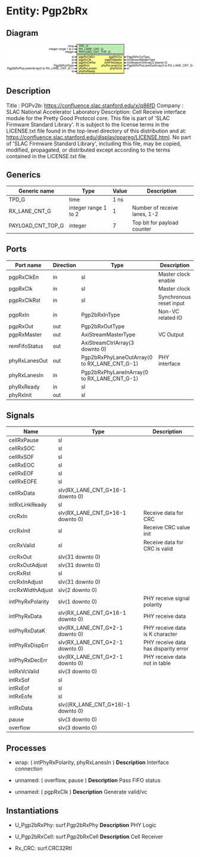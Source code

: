 # Entity: Pgp2bRx

## Diagram

![Diagram](Pgp2bRx.svg "Diagram")
## Description

Title      : PGPv2b: https://confluence.slac.stanford.edu/x/q86fD
Company    : SLAC National Accelerator Laboratory
Description:
Cell Receive interface module for the Pretty Good Protocol core.
This file is part of 'SLAC Firmware Standard Library'.
It is subject to the license terms in the LICENSE.txt file found in the
top-level directory of this distribution and at:
   https://confluence.slac.stanford.edu/display/ppareg/LICENSE.html.
No part of 'SLAC Firmware Standard Library', including this file,
may be copied, modified, propagated, or distributed except according to
the terms contained in the LICENSE.txt file.
## Generics

| Generic name      | Type                 | Value | Description                  |
| ----------------- | -------------------- | ----- | ---------------------------- |
| TPD_G             | time                 | 1 ns  |                              |
| RX_LANE_CNT_G     | integer range 1 to 2 | 1     | Number of receive lanes, 1-2 |
| PAYLOAD_CNT_TOP_G | integer              | 7     | Top bit for payload counter  |
## Ports

| Port name     | Direction | Type                                         | Description             |
| ------------- | --------- | -------------------------------------------- | ----------------------- |
| pgpRxClkEn    | in        | sl                                           | Master clock enable     |
| pgpRxClk      | in        | sl                                           | Master clock            |
| pgpRxClkRst   | in        | sl                                           | Synchronous reset input |
| pgpRxIn       | in        | Pgp2bRxInType                                | Non-VC related IO       |
| pgpRxOut      | out       | Pgp2bRxOutType                               |                         |
| pgpRxMaster   | out       | AxiStreamMasterType                          | VC Output               |
| remFifoStatus | out       | AxiStreamCtrlArray(3 downto 0)               |                         |
| phyRxLanesOut | out       | Pgp2bRxPhyLaneOutArray(0 to RX_LANE_CNT_G-1) | PHY interface           |
| phyRxLanesIn  | in        | Pgp2bRxPhyLaneInArray(0 to RX_LANE_CNT_G-1)  |                         |
| phyRxReady    | in        | sl                                           |                         |
| phyRxInit     | out       | sl                                           |                         |
## Signals

| Name             | Type                               | Description                          |
| ---------------- | ---------------------------------- | ------------------------------------ |
| cellRxPause      | sl                                 |                                      |
| cellRxSOC        | sl                                 |                                      |
| cellRxSOF        | sl                                 |                                      |
| cellRxEOC        | sl                                 |                                      |
| cellRxEOF        | sl                                 |                                      |
| cellRxEOFE       | sl                                 |                                      |
| cellRxData       | slv(RX_LANE_CNT_G*16-1 downto 0)   |                                      |
| intRxLinkReady   | sl                                 |                                      |
| crcRxIn          | slv(RX_LANE_CNT_G*16-1 downto 0)   | Receive data for CRC                 |
| crcRxInit        | sl                                 | Receive CRC value init               |
| crcRxValid       | sl                                 | Receive data for CRC is valid        |
| crcRxOut         | slv(31 downto 0)                   |                                      |
| crcRxOutAdjust   | slv(31 downto 0)                   |                                      |
| crcRxRst         | sl                                 |                                      |
| crcRxInAdjust    | slv(31 downto 0)                   |                                      |
| crcRxWidthAdjust | slv(2 downto 0)                    |                                      |
| intPhyRxPolarity | slv(1 downto 0)                    | PHY receive signal polarity          |
| intPhyRxData     | slv(RX_LANE_CNT_G*16-1 downto 0)   | PHY receive data                     |
| intPhyRxDataK    | slv(RX_LANE_CNT_G*2-1 downto 0)    | PHY receive data is K character      |
| intPhyRxDispErr  | slv(RX_LANE_CNT_G*2-1 downto 0)    | PHY receive data has disparity error |
| intPhyRxDecErr   | slv(RX_LANE_CNT_G*2-1 downto 0)    | PHY receive data not in table        |
| intRxVcValid     | slv(3 downto 0)                    |                                      |
| intRxSof         | sl                                 |                                      |
| intRxEof         | sl                                 |                                      |
| intRxEofe        | sl                                 |                                      |
| intRxData        | slv((RX_LANE_CNT_G*16)-1 downto 0) |                                      |
| pause            | slv(3 downto 0)                    |                                      |
| overflow         | slv(3 downto 0)                    |                                      |
## Processes
- wrap: ( intPhyRxPolarity, phyRxLanesIn )
**Description**
Interface connection

- unnamed: ( overflow, pause )
**Description**
Pass FIFO status

- unnamed: ( pgpRxClk )
**Description**
Generate valid/vc

## Instantiations

- U_Pgp2bRxPhy: surf.Pgp2bRxPhy
**Description**
PHY Logic

- U_Pgp2bRxCell: surf.Pgp2bRxCell
**Description**
Cell Receiver

- Rx_CRC: surf.CRC32Rtl

